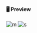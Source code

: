 #### 🖥️ Preview
![m](https://i.ibb.co/WDVkFJk/Screenshot-2022-05-25-092931.png)
![s](https://i.ibb.co/F8rmNkM/a.png)